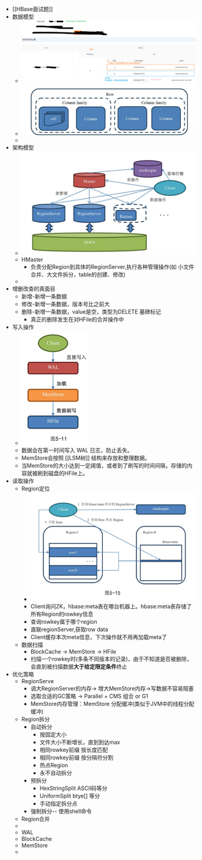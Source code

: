 - [[HBase面试题]]
- 数据模型
	- ![image.png](../assets/image_1675244232658_0.png)
	- ![image.png](../assets/image_1675249626897_0.png)
	-
- 架构模型
	- ![image.png](../assets/image_1675244649687_0.png)
	- HMaster
		- 负责分配Region到具体的RegionServer,执行各种管理操作(如 小文件合并、大文件拆分，table的创建、修改)
	-
- 增删改查的真面目
	- 新增-新增一条数据
	- 修改-新增一条数据，版本号比之前大
	- 删除-新增一条数据，value是空，类型为DELETE 墓碑标记
		- 真正的删除发生在对HFile的合并操作中
- 写入操作
	- ![image.png](../assets/image_1675755459778_0.png)
	- 数据会在第一时间写入 WAL 日志，防止丢失。
	- MemStore会按照 [[LSM树]] 结构来存放和整理数据。
	- 当MemStore的大小达到一定阈值，或者到了刷写的时间间隔，存储的内容就被刷到磁盘的HFile上。
- 读取操作
	- Region定位
		- ![image.png](../assets/image_1675756415027_0.png)
		- Client询问ZK，hbase:meta表在哪台机器上。hbase:meta表存储了所有Region的rowkey信息
		- 查询rowkey属于哪个region
		- 直联regionServer,获取row data
		- Client缓存本次meta信息，下次操作就不用再加载meta了
	- 数据扫描
		- BlockCache -> MemStore -> HFile
		- 扫描一个rowkey时(多条不同版本的记录)，由于不知道是否被删除，会直到被扫描数据**大于给定限定条件**终止
- 优化策略
	- RegionServe
		- 调大RegionServer的内存-> 增大MemStore内存->写数据不容易阻塞
		- 选取合适的GC策略 -> Parallel + CMS 组合 or G1
		- MemStore内存管理：MemStore 分配缓冲(类似于JVM中的线程分配缓冲)
	- Region拆分
		- 自动拆分
			- 按固定大小
			- 文件大小不断增长，直到到达max
			- 相同rowkey前缀 按长度匹配
			- 相同rowkey前缀 按分隔符分割
			- 热点Region
			- 永不自动拆分
		- 预拆分
			- HexStringSplit ASCII码等分
			- UniformSplit btye[] 等分
			- 手动指定拆分点
		- 强制拆分-- 使用shell命令
	- Region合并
	-
	- WAL
	- BlockCache
	- MemStore
	-